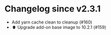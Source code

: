 # Changelog since v2.3.1
- Add yarn cache clean to cleanup (#160) 
- ⬆ Upgrade add-on base image to 10.2.1 (#159) 
